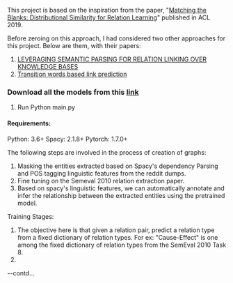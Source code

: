 This project is based on the inspiration from the paper, "[Matching the Blanks: Distributional Similarity for Relation Learning](https://arxiv.org/pdf/1906.03158.pdf)" published in ACL 2019. 

Before zeroing on this approach, I had considered two other approaches for this project. Below are them, with their papers:
1. [LEVERAGING SEMANTIC PARSING FOR
RELATION LINKING OVER KNOWLEDGE BASES](https://arxiv.org/pdf/2009.07726.pdf)
2. [Transition words based link prediction](https://www.ncbi.nlm.nih.gov/pmc/articles/PMC7153060/#:~:text=Transition%20words%20are%20used%20to,information%20in%20the%20second%20sentence.) 


### Download all the models from this [link](https://drive.google.com/drive/folders/14gg832CJ39CosbGGgY3VHRo4A9hdvjSz?usp=sharing)

1. Run Python main.py

#### Requirements:
Python: 3.6+
Spacy: 2.1.8+
Pytorch: 1.7.0+

The following steps are involved in the process of creation of graphs:
1. Masking the entities extracted based on Spacy's dependency Parsing and POS tagging linguistic features from the reddit dumps.
2. Fine tuning on the Semeval 2010 relation extraction paper.
3. Based on spacy's linguistic features, we can automatically annotate and infer the relationship between  the extracted entities using the pretrained model.

Training Stages:
1. The objective here is that given a relation pair, predict a relation type from a fixed dictionary of relation types. For ex: "Cause-Effect" is one among the fixed dictionary of relation types from the SemEval 2010 Task 8.
2. 


--contd...



